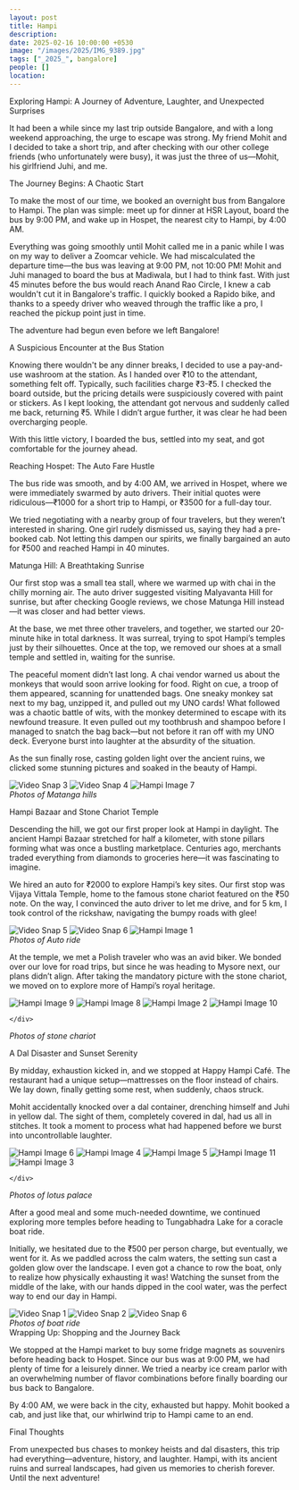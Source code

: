 ```yaml
---
layout: post
title: Hampi
description: 
date: 2025-02-16 10:00:00 +0530
image: "/images/2025/IMG_9389.jpg"
tags: ["_2025_", bangalore]
people: []
location: 
---
```


Exploring Hampi: A Journey of Adventure, Laughter, and Unexpected Surprises

It had been a while since my last trip outside Bangalore, and with a long weekend approaching, the urge to escape was strong. My friend Mohit and I decided to take a short trip, and after checking with our other college friends (who unfortunately were busy), it was just the three of us—Mohit, his girlfriend Juhi, and me.

The Journey Begins: A Chaotic Start

To make the most of our time, we booked an overnight bus from Bangalore to Hampi. The plan was simple: meet up for dinner at HSR Layout, board the bus by 9:00 PM, and wake up in Hospet, the nearest city to Hampi, by 4:00 AM.

Everything was going smoothly until Mohit called me in a panic while I was on my way to deliver a Zoomcar vehicle. We had miscalculated the departure time—the bus was leaving at 9:00 PM, not 10:00 PM! Mohit and Juhi managed to board the bus at Madiwala, but I had to think fast. With just 45 minutes before the bus would reach Anand Rao Circle, I knew a cab wouldn't cut it in Bangalore's traffic. I quickly booked a Rapido bike, and thanks to a speedy driver who weaved through the traffic like a pro, I reached the pickup point just in time.

The adventure had begun even before we left Bangalore!

A Suspicious Encounter at the Bus Station

Knowing there wouldn't be any dinner breaks, I decided to use a pay-and-use washroom at the station. As I handed over ₹10 to the attendant, something felt off. Typically, such facilities charge ₹3-₹5. I checked the board outside, but the pricing details were suspiciously covered with paint or stickers. As I kept looking, the attendant got nervous and suddenly called me back, returning ₹5. While I didn’t argue further, it was clear he had been overcharging people.

With this little victory, I boarded the bus, settled into my seat, and got comfortable for the journey ahead.

Reaching Hospet: The Auto Fare Hustle

The bus ride was smooth, and by 4:00 AM, we arrived in Hospet, where we were immediately swarmed by auto drivers. Their initial quotes were ridiculous—₹1000 for a short trip to Hampi, or ₹3500 for a full-day tour.

We tried negotiating with a nearby group of four travelers, but they weren’t interested in sharing. One girl rudely dismissed us, saying they had a pre-booked cab. Not letting this dampen our spirits, we finally bargained an auto for ₹500 and reached Hampi in 40 minutes.

Matunga Hill: A Breathtaking Sunrise

Our first stop was a small tea stall, where we warmed up with chai in the chilly morning air. The auto driver suggested visiting Malyavanta Hill for sunrise, but after checking Google reviews, we chose Matunga Hill instead—it was closer and had better views.

At the base, we met three other travelers, and together, we started our 20-minute hike in total darkness. It was surreal, trying to spot Hampi’s temples just by their silhouettes. Once at the top, we removed our shoes at a small temple and settled in, waiting for the sunrise.

The peaceful moment didn’t last long. A chai vendor warned us about the monkeys that would soon arrive looking for food. Right on cue, a troop of them appeared, scanning for unattended bags. One sneaky monkey sat next to my bag, unzipped it, and pulled out my UNO cards! What followed was a chaotic battle of wits, with the monkey determined to escape with its newfound treasure. It even pulled out my toothbrush and shampoo before I managed to snatch the bag back—but not before it ran off with my UNO deck. Everyone burst into laughter at the absurdity of the situation.

As the sun finally rose, casting golden light over the ancient ruins, we clicked some stunning pictures and soaked in the beauty of Hampi.
<div class="gallery-box">
  <div class="gallery">
    <img src="/images/2025/internal/hampi_blog/vlcsnap-2025-03-24-08h59m02s809.png" loading="lazy" alt="Video Snap 3">
    <img src="/images/2025/internal/hampi_blog/vlcsnap-2025-03-24-09h01m55s073.png" loading="lazy" alt="Video Snap 4">
        <img src="/images/2025/internal/hampi_blog/IMG_9262.jpg" loading="lazy" alt="Hampi Image 7">
        </div>
  <em>Photos of Matanga hills</em>
</div>

Hampi Bazaar and Stone Chariot Temple

Descending the hill, we got our first proper look at Hampi in daylight. The ancient Hampi Bazaar stretched for half a kilometer, with stone pillars forming what was once a bustling marketplace. Centuries ago, merchants traded everything from diamonds to groceries here—it was fascinating to imagine.

We hired an auto for ₹2000 to explore Hampi’s key sites. Our first stop was Vijaya Vittala Temple, home to the famous stone chariot featured on the ₹50 note. On the way, I convinced the auto driver to let me drive, and for 5 km, I took control of the rickshaw, navigating the bumpy roads with glee!
<div class="gallery-box">
  <div class="gallery">
    <img src="/images/2025/internal/hampi_blog/vlcsnap-2025-03-24-09h03m11s287.png" loading="lazy" alt="Video Snap 5">
    <img src="/images/2025/internal/hampi_blog/vlcsnap-2025-03-24-09h05m52s925.png" loading="lazy" alt="Video Snap 6">
    <img src="/images/2025/internal/hampi_blog/DJI_20250315090615_0034_D.JPG" loading="lazy" alt="Hampi Image 1">

</div>
  <em>Photos of Auto ride</em>
</div>

At the temple, we met a Polish traveler who was an avid biker. We bonded over our love for road trips, but since he was heading to Mysore next, our plans didn’t align. After taking the mandatory picture with the stone chariot, we moved on to explore more of Hampi’s royal heritage.

<div class="gallery-box">
  <div class="gallery">
      <img src="/images/2025/internal/hampi_blog/IMG_9380.jpg" loading="lazy" alt="Hampi Image 9">
      <img src="/images/2025/internal/hampi_blog/IMG_9296.jpg" loading="lazy" alt="Hampi Image 8">
    <img src="/images/2025/internal/hampi_blog/DJI_20250315093040_0045_D.JPG" loading="lazy" alt="Hampi Image 2">
        <img src="/images/2025/internal/hampi_blog/IMG_9389.jpg" loading="lazy" alt="Hampi Image 10">

    </div>
  <em>Photos of stone chariot</em>
</div>




A Dal Disaster and Sunset Serenity

By midday, exhaustion kicked in, and we stopped at Happy Hampi Café. The restaurant had a unique setup—mattresses on the floor instead of chairs. We lay down, finally getting some rest, when suddenly, chaos struck.

Mohit accidentally knocked over a dal container, drenching himself and Juhi in yellow dal. The sight of them, completely covered in dal, had us all in stitches. It took a moment to process what had happened before we burst into uncontrollable laughter.
<div class="gallery-box">
  <div class="gallery">
    <img src="/images/2025/internal/hampi_blog/IMG20250315163436.jpg" loading="lazy" alt="Hampi Image 6">
    <img src="/images/2025/internal/hampi_blog/DJI_20250315155550_0077_D.JPG" loading="lazy" alt="Hampi Image 4">
    <img src="/images/2025/internal/hampi_blog/DJI_20250315155707_0079_D.JPG" loading="lazy" alt="Hampi Image 5">
    <img src="/images/2025/internal/hampi_blog/IMG_9475.jpg" loading="lazy" alt="Hampi Image 11">
        <img src="/images/2025/internal/hampi_blog/DJI_20250315155331_0074_D.JPG" loading="lazy" alt="Hampi Image 3">

    </div>
  <em>Photos of lotus palace</em>
</div>
After a good meal and some much-needed downtime, we continued exploring more temples before heading to Tungabhadra Lake for a coracle boat ride.

Initially, we hesitated due to the ₹500 per person charge, but eventually, we went for it. As we paddled across the calm waters, the setting sun cast a golden glow over the landscape. I even got a chance to row the boat, only to realize how physically exhausting it was! Watching the sunset from the middle of the lake, with our hands dipped in the cool water, was the perfect way to end our day in Hampi.
<div class="gallery-box">
  <div class="gallery">
    <img src="/images/2025/internal/hampi_blog/vlcsnap-2025-03-24-08h48m26s754.png" loading="lazy" alt="Video Snap 1">
    <img src="/images/2025/internal/hampi_blog/vlcsnap-2025-03-24-08h55m09s518.png" loading="lazy" alt="Video Snap 2">
    <img src="/images/2025/internal/hampi_blog/VID-20250317-WA0044.mp4" loading="lazy" alt="Video Snap 6">
  </div>
  <em>Photos of boat ride</em>
</div>
Wrapping Up: Shopping and the Journey Back

We stopped at the Hampi market to buy some fridge magnets as souvenirs before heading back to Hospet. Since our bus was at 9:00 PM, we had plenty of time for a leisurely dinner. We tried a nearby ice cream parlor with an overwhelming number of flavor combinations before finally boarding our bus back to Bangalore.

By 4:00 AM, we were back in the city, exhausted but happy. Mohit booked a cab, and just like that, our whirlwind trip to Hampi came to an end.

Final Thoughts

From unexpected bus chases to monkey heists and dal disasters, this trip had everything—adventure, history, and laughter. Hampi, with its ancient ruins and surreal landscapes, had given us memories to cherish forever. Until the next adventure!









